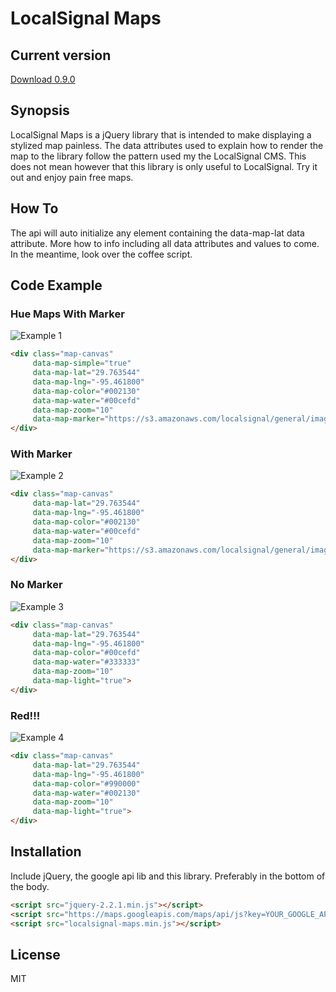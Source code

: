 # LocalSignal Maps

## Current version

[Download 0.9.0](https://github.com/LocalSignal/localsignal-maps/archive/0.9.0.zip)

## Synopsis

LocalSignal Maps is a jQuery library that is intended to make displaying a stylized map painless. The data attributes used to explain how to render the map
to the library follow the pattern used my the LocalSignal CMS. This does not mean however that this library is only useful to LocalSignal. Try it out and enjoy
pain free maps.

## How To

The api will auto initialize any element containing the data-map-lat data attribute. More how to info including all data attributes and values to come. In the meantime, look over the coffee script.

## Code Example

### Hue Maps With Marker

![Example 1](https://s3.amazonaws.com/localsignal/maps/examples/1.png)

```html
<div class="map-canvas"
     data-map-simple="true"
     data-map-lat="29.763544"
     data-map-lng="-95.461800"
     data-map-color="#002130"
     data-map-water="#00cefd"
     data-map-zoom="10"
     data-map-marker="https://s3.amazonaws.com/localsignal/general/images/map-markers/marker-10.png">
</div>
```

### With Marker

![Example 2](https://s3.amazonaws.com/localsignal/maps/examples/2.png)

```html
<div class="map-canvas"
     data-map-lat="29.763544"
     data-map-lng="-95.461800"
     data-map-color="#002130"
     data-map-water="#00cefd"
     data-map-zoom="10"
     data-map-marker="https://s3.amazonaws.com/localsignal/general/images/map-markers/marker-16.png">
</div>
```

### No Marker

![Example 3](https://s3.amazonaws.com/localsignal/maps/examples/3.png)

```html
<div class="map-canvas"
     data-map-lat="29.763544"
     data-map-lng="-95.461800"
     data-map-color="#00cefd"
     data-map-water="#333333"
     data-map-zoom="10"
     data-map-light="true">
</div>
```

### Red!!!

![Example 4](https://s3.amazonaws.com/localsignal/maps/examples/4.png)

```html
<div class="map-canvas"
     data-map-lat="29.763544"
     data-map-lng="-95.461800"
     data-map-color="#990000"
     data-map-water="#002130"
     data-map-zoom="10"
     data-map-light="true">
</div>
```

## Installation

Include jQuery, the google api lib and this library. Preferably in the bottom of the body.

```html
<script src="jquery-2.2.1.min.js"></script>
<script src="https://maps.googleapis.com/maps/api/js?key=YOUR_GOOGLE_API_KEY"></script>
<script src="localsignal-maps.min.js"></script>
```

## License

MIT
